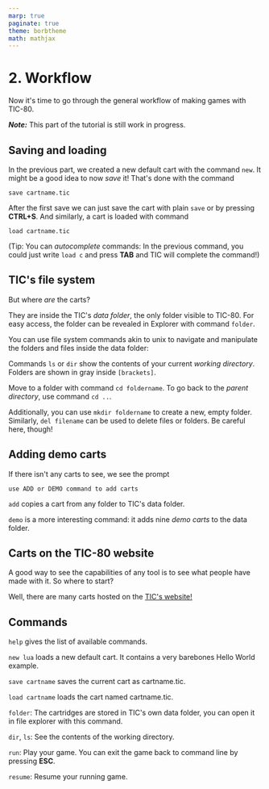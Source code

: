```yaml
---
marp: true
paginate: true
theme: borbtheme
math: mathjax
---
```

<!-- headingDivider: 3 -->
<!-- class: invert -->

# 2. Workflow

Now it's time to go through the general workflow of making games with TIC-80.

_**Note:**_ This part of the tutorial is still work in progress.

## Saving and loading

In the previous part, we created a new default cart with the command `new`. It might be a good idea to now _save_ it! That's done with the command

    save cartname.tic

After the first save we can just save the cart with plain `save` or by pressing **CTRL+S**.
And similarly, a cart is loaded with command

    load cartname.tic

(Tip: You can _autocomplete_ commands: In the previous command, you could just write `load c` and press **TAB** and TIC will complete the command!)

## TIC's file system

But where _are_ the carts?

They are inside the TIC's _data folder_, the only folder visible to TIC-80. For easy access, the folder can be revealed in Explorer with command `folder`.

You can use file system commands akin to unix to navigate and manipulate the folders and files inside the data folder:

Commands `ls` or `dir` show the contents of your current _working directory_. Folders are shown in gray inside `[brackets]`.

Move to a folder with command `cd foldername`. To go back to the _parent directory_, use command `cd ..`.

Additionally, you can use `mkdir foldername` to create a new, empty folder. Similarly, `del filename` can be used to delete files or folders. Be careful here, though!

## Adding demo carts

If there isn't any carts to see, we see the prompt

    use ADD or DEMO command to add carts

`add` copies a cart from any folder to TIC's data folder.

`demo` is a more interesting command: it adds nine _demo carts_ to the data folder.

## Carts on the TIC-80 website

A good way to see the capabilities of any tool is to see what people have made with it. So where to start?

Well, there are many carts hosted on the [TIC's website!](https://tic80.com/play)

## Commands

`help` gives the list of available commands.

`new lua` loads a new default cart. It contains a very barebones Hello World example.

`save cartname` saves the current cart as cartname.tic.

`load cartname` loads the cart named cartname.tic.

`folder`: The cartridges are stored in TIC's own data folder, you can open it in file explorer with this command.

`dir`, `ls`: See the contents of the working directory.

`run`: Play your game. You can exit the game back to command line by pressing **ESC**. 

`resume`: Resume your running game.